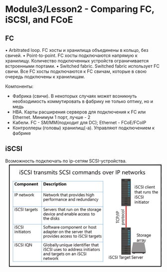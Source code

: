 # Module3/Lesson2 - Comparing FC, iSCSI, and FCoE
## FC
• Arbitrated loop. FC хосты и хранилища объединены в кольцо, без свичей.
• Point-to-point. FC хосты подключаются напрямую к хранилищу. Количество подключенных устройств ограничивается встроенными портами. 
• Switched fabric. Switched fabric использует FC свичи. Все FC хосты подключаются к FC свичам, которые в свою очередь подключены к хранилищам. 

Компоненты:
- Фабрика (свичи). В некоторых случаях может возникнуть необходимость коммутировать в фабрику не только оптику, но и медь
- HBA. Карты расширения серверов для подключения к FC или Ethernet. Минимум 1 порт, лучше - 2
- Кабели. FC - SM/MM(подходит для DC); Ethernet - FCoE/FCoIP
- Контроллеры (головы) хранилищ(-а). Управляют подключением к фабрике
## iSCSI
Возможность подключать по ip-сетям SCSI-устройства.
![](pictures/M3_l2_1.jpg)